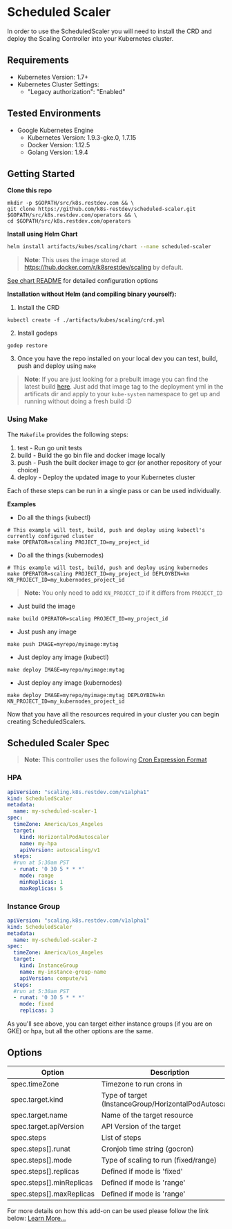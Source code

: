 # Scheduled Scaler

In order to use the ScheduledScaler you will need to install the CRD and deploy the Scaling Controller into your Kubernetes cluster.

## Requirements

* Kubernetes Version: 1.7+
* Kubernetes Cluster Settings:
  * "Legacy authorization": "Enabled"

## Tested Environments

* Google Kubernetes Engine
  * Kubernetes Version: 1.9.3-gke.0, 1.7.15
  * Docker Version: 1.12.5
  * Golang Version: 1.9.4

## Getting Started

**Clone this repo**
```
mkdir -p $GOPATH/src/k8s.restdev.com && \
git clone https://github.com/k8s-restdev/scheduled-scaler.git $GOPATH/src/k8s.restdev.com/operators && \
cd $GOPATH/src/k8s.restdev.com/operators
```  
    
**Install using Helm Chart**
```bash
helm install artifacts/kubes/scaling/chart --name scheduled-scaler
```

> **Note**: This uses the image stored at https://hub.docker.com/r/k8srestdev/scaling by default.
   
[See chart README](artifacts/kubes/scaling/chart) for detailed configuration options 

**Installation without Helm (and compiling binary yourself):**

1. Install the CRD
```
kubectl create -f ./artifacts/kubes/scaling/crd.yml
```
2. Install godeps
```
godep restore
```
3. Once you have the repo installed on your local dev you can test, build, push and deploy using `make`

> **Note**: If you are just looking for a prebuilt image you can find the latest build [here](https://hub.docker.com/r/k8srestdev/scaling/).
> Just add that image tag to the deployment yml in the artificats dir and apply to your `kube-system` namespace to get up and running without doing a fresh build :D


### Using Make
The `Makefile` provides the following steps:
1. test - Run go unit tests
2. build - Build the go bin file and docker image locally
3. push - Push the built docker image to gcr (or another repository of your choice)
4. deploy - Deploy the updated image to your Kubernetes cluster

Each of these steps can be run in a single pass or can be used individually.

**Examples**

- Do all the things (kubectl)
```
# This example will test, build, push and deploy using kubectl's currently configured cluster
make OPERATOR=scaling PROJECT_ID=my_project_id
```

- Do all the things (kubernodes)
```
# This example will test, build, push and deploy using kubernodes
make OPERATOR=scaling PROJECT_ID=my_project_id DEPLOYBIN=kn KN_PROJECT_ID=my_kubernodes_project_id
```
> **Note:** You only need to add `KN_PROJECT_ID` if it differs from `PROJECT_ID` 

- Just build the image
```
make build OPERATOR=scaling PROJECT_ID=my_project_id
``` 

- Just push any image
```
make push IMAGE=myrepo/myimage:mytag
```

- Just deploy any image (kubectl)
```
make deploy IMAGE=myrepo/myimage:mytag
```

- Just deploy any image (kubernodes)
```
make deploy IMAGE=myrepo/myimage:mytag DEPLOYBIN=kn KN_PROJECT_ID=my_kubernodes_project_id
``` 

Now that you have all the resources required in your cluster you can begin creating ScheduledScalers.

## Scheduled Scaler Spec

> **Note:** This controller uses the following [Cron Expression Format](https://godoc.org/github.com/robfig/cron#hdr-CRON_Expression_Format)

### HPA

```yaml
apiVersion: "scaling.k8s.restdev.com/v1alpha1"
kind: ScheduledScaler
metadata:
  name: my-scheduled-scaler-1
spec:
  timeZone: America/Los_Angeles
  target:
    kind: HorizontalPodAutoscaler
    name: my-hpa
    apiVersion: autoscaling/v1
  steps:
  #run at 5:30am PST
  - runat: '0 30 5 * * *'
    mode: range
    minReplicas: 1
    maxReplicas: 5
```

### Instance Group

```yaml
apiVersion: "scaling.k8s.restdev.com/v1alpha1"
kind: ScheduledScaler
metadata:
  name: my-scheduled-scaler-2
spec:
  timeZone: America/Los_Angeles
  target:
    kind: InstanceGroup
    name: my-instance-group-name
    apiVersion: compute/v1
  steps:
  #run at 5:30am PST
  - runat: '0 30 5 * * *'
    mode: fixed
    replicas: 3
```

As you'll see above, you can target either instance groups (if you are on GKE) or hpa, but all the other options are the same.

## Options

| Option | Description | Required |
|--|--|--|
| spec.timeZone | Timezone to run crons in | False |
| spec.target.kind | Type of target (InstanceGroup/HorizontalPodAutoscaler) | True
| spec.target.name | Name of the target resource | True
| spec.target.apiVersion | API Version of the target | True
| spec.steps | List of steps | True
| spec.steps[].runat | Cronjob time string (gocron) | True
| spec.steps[].mode | Type of scaling to run (fixed/range) | True
| spec.steps[].replicas | Defined if mode is 'fixed' | False
| spec.steps[].minReplicas | Defined if mode is 'range' | False
| spec.steps[].maxReplicas | Defined if mode is 'range' | False

For more details on how this add-on can be used please follow the link below:
[Learn More...](http://k8s.restdev.com/p/scheduled-scaler.html)
